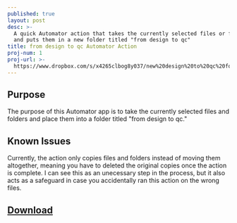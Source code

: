 ```yaml
---
published: true
layout: post
desc: >-
  A quick Automator action that takes the currently selected files or folders
  and puts them in a new folder titled "from design to qc"
title: from design to qc Automator Action
proj-num: 1
proj-url: >-
  https://www.dropbox.com/s/x4265clbog8y037/new%20design%20to%20qc%20folder.app.zip?dl=1
---
```

## Purpose

The purpose of this Automator app is to take the currently selected files and folders and place them into a folder titled "from design to qc."

## Known Issues

Currently, the action only copies files and folders instead of moving them altogether, meaning you have to deleted the original copies once the action is complete. I can see this as an unecessary step in the process, but it also acts as a safeguard in case you accidentally ran this action on the wrong files.

## [Download](https://www.dropbox.com/s/x4265clbog8y037/new%20design%20to%20qc%20folder.app.zip?dl=1)
